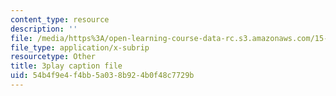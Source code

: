 ```yaml
---
content_type: resource
description: ''
file: /media/https%3A/open-learning-course-data-rc.s3.amazonaws.com/15-071-the-analytics-edge-spring-2017/54b4f9e4f4bb5a038b924b0f48c7729b_ayrdDJPAD5M.vtt
file_type: application/x-subrip
resourcetype: Other
title: 3play caption file
uid: 54b4f9e4-f4bb-5a03-8b92-4b0f48c7729b
---
```

